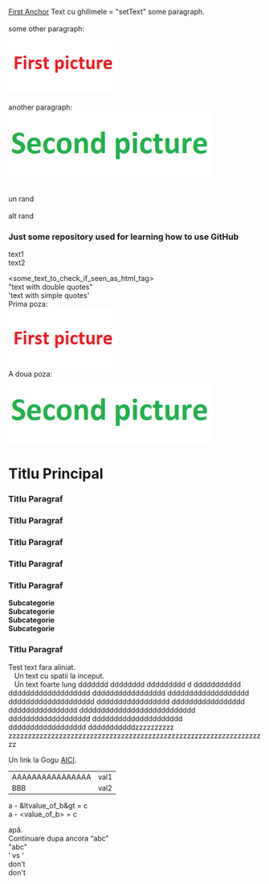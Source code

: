 <a href="#ancora">First Anchor</a>
Text cu ghilimele = "setText"
some paragraph.
<br><br>
some other paragraph:
<br>
<img src='screenshots/01.png'/><br>
<br>
another paragraph:
<br>
<img src='screenshots/02.png'/><br>
<br>


un rand
<br><br>
alt rand
<h3> Just some repository used for learning how to use GitHub </h3>
text1<br>
text2<br>

<some_text_to_check_if_seen_as_html_tag><br>
"text with double quotes"<br>
'text with simple quotes'<br>
Prima poza:<br>
<img src='screenshots/01.png'/><br>
A doua poza:<br>
<img src='screenshots/02.png'/><br>
<h1>Titlu Principal</h1>
<h3>Titlu Paragraf</h3>
<h3>Titlu Paragraf</h3>
<h3>Titlu Paragraf</h3>
<h3>Titlu Paragraf</h3>
<h3>Titlu Paragraf</h3>
<b>Subcategorie</b><br>
<b>Subcategorie</b><br>
<b>Subcategorie</b><br>
<b>Subcategorie</b><br>
<h3>Titlu Paragraf</h3>
Test text fara aliniat.<br>
&nbsp;&nbsp;&nbsp;Un text cu spatii la inceput.<br>
&nbsp;&nbsp;&nbsp;Un text foarte lung ddddddd dddddddd ddddddddd d ddddddddddd ddddddddddddddddddd ddddddddddddddddd ddddddddddddddddddd dddddddddddddddddddd ddddddddddddddddd ddddddddddddddddd dddddddddddddddd ddddddddddddddddddddddddddd ddddddddddddddddddd ddddddddddddddddddddd dddddddddddddddddd dddddddddddzzzzzzzzzz zzzzzzzzzzzzzzzzzzzzzzzzzzzzzzzzzzzzzzzzzzzzzzzzzzzzzzzzzzzzzzzzzzz





Un link la Gogu <a href = "http://www.google.com">AICI</a>.

<table>
<tr>
<td>AAAAAAAAAAAAAAAA</td>
<td>val1</td>
</tr>
<tr>
<td>BBB</td>
<td>val2</td>
</tr>
</table>

a - &ltvalue_of_b&gt = c
<br>
a - &lt;value_of_b&gt; = c
<br>

ap&#259;.
<br>
<a name="ancora"></a>
Continuare dupa ancora
“abc”
<br>
"abc"
<br>
’ vs '
<br>
don’t
<br>
don't
